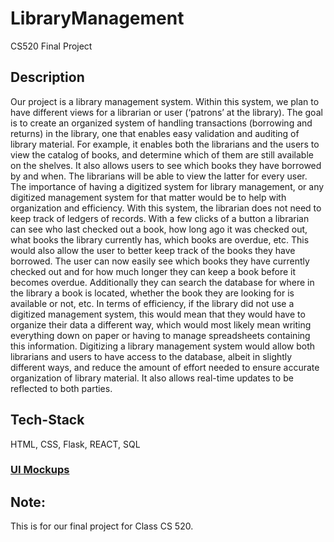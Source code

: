 # LibraryManagement

CS520 Final Project

## Description
Our project is a library management system. Within this system, we plan to have different views for a librarian or user (‘patrons’ at the library). The goal is to create an organized system of handling transactions (borrowing and returns) in the library, one that enables easy validation and auditing of library material. For example, it enables both the librarians and the users to view the catalog of books, and determine which of them are still available on the shelves. It also allows users to see which books they have borrowed by and when. The librarians will be able to view the latter for every user.
The importance of having a digitized system for library management, or any digitized management system for that matter would be to help with organization and efficiency. With this system, the librarian does not need to keep track of ledgers of records. With a few clicks of a button a librarian can see who last checked out a book, how long ago it was checked out, what books the library currently has, which books are overdue, etc. This would also allow the user to better keep track of the books they have borrowed. The user can now easily see which books they have currently checked out and for how much longer they can keep a book before it becomes overdue. Additionally they can search the database for where in the library a book is located, whether the book they are looking for is available or not, etc. In terms of efficiency, if the library did not use a digitized management system, this would mean that they would have to organize their data a different way, which would most likely mean writing everything down on paper or having to manage spreadsheets containing this information. Digitizing a library management system would allow both librarians and users to have access to the database, albeit in slightly different ways, and reduce the amount of effort needed to ensure accurate organization of library material. It also allows real-time updates to be reflected to both parties.

## Tech-Stack
HTML, CSS, Flask, REACT, SQL

### [UI Mockups](https://www.figma.com/file/KjISFzZ9MbHKiAaw4LSMA7/CS-520-Library-Management-Prototype?type=design&node-id=0-1&mode=design&t=w4KTVNnB36AV7dE3-0)

## Note:
This is for our final project for Class CS 520. 

